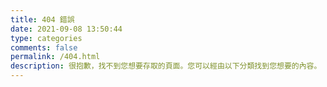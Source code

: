 ```yaml
---
title: 404 錯誤
date: 2021-09-08 13:50:44
type: categories
comments: false
permalink: /404.html
description: 很抱歉，找不到您想要存取的頁面。您可以經由以下分類找到您想要的內容。
---
```

